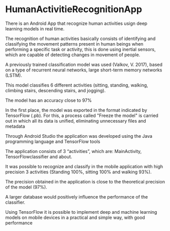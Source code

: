 # HumanActivitieRecognitionApp
There is an Android App that recognize human activities usign deep learning models in real time.

The recognition of human activities basically consists of identifying and classifying the movement patterns present in human beings when performing a specific task or activity, this is done using inertial sensors, which are capable of detecting changes in movement of people.

A previously trained classification model was used (Valkov, V. 2017), based on a type of recurrent neural networks, large short-term memory networks (LSTM).

This model classifies 6 different activities (sitting, standing, walking, climbing stairs, descending stairs, and jogging).

The model has an accuracy close to 97%

In the first place, the model was exported in the format indicated by TensorFlow (.pb). For this, a process called "Freeze the model" is carried out in which all its data is unified, eliminating unnecessary files and metadata

Through Android Studio the application was developed using the Java programming language and TensorFlow tools

The application consists of 3 “activities”, which are: MainActivity, TensorFlowclassifier and about.

It was possible to recognize and classify in the mobile application with high precision 3 activities (Standing 100%, sitting 100% and walking 93%).

The precision obtained in the application is close to the theoretical precision of the model (97%).

A larger database would positively influence the performance of the classifier.

Using TensorFlow it is possible to implement deep and machine learning models on mobile devices in a practical and simple way, with good performance


